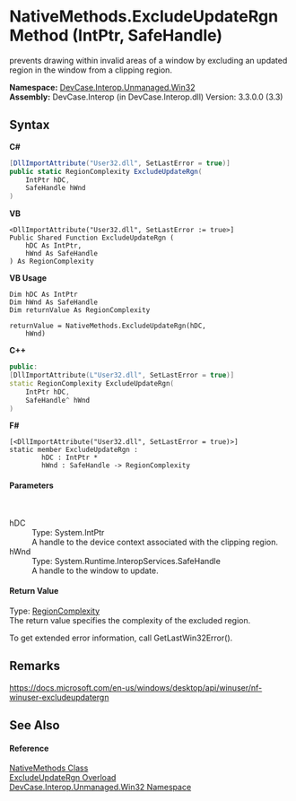 # NativeMethods.ExcludeUpdateRgn Method (IntPtr, SafeHandle)
 

prevents drawing within invalid areas of a window by excluding an updated region in the window from a clipping region.

**Namespace:**&nbsp;<a href="N_DevCase_Interop_Unmanaged_Win32">DevCase.Interop.Unmanaged.Win32</a><br />**Assembly:**&nbsp;DevCase.Interop (in DevCase.Interop.dll) Version: 3.3.0.0 (3.3)

## Syntax

**C#**<br />
``` C#
[DllImportAttribute("User32.dll", SetLastError = true)]
public static RegionComplexity ExcludeUpdateRgn(
	IntPtr hDC,
	SafeHandle hWnd
)
```

**VB**<br />
``` VB
<DllImportAttribute("User32.dll", SetLastError := true>]
Public Shared Function ExcludeUpdateRgn ( 
	hDC As IntPtr,
	hWnd As SafeHandle
) As RegionComplexity
```

**VB Usage**<br />
``` VB Usage
Dim hDC As IntPtr
Dim hWnd As SafeHandle
Dim returnValue As RegionComplexity

returnValue = NativeMethods.ExcludeUpdateRgn(hDC, 
	hWnd)
```

**C++**<br />
``` C++
public:
[DllImportAttribute(L"User32.dll", SetLastError = true)]
static RegionComplexity ExcludeUpdateRgn(
	IntPtr hDC, 
	SafeHandle^ hWnd
)
```

**F#**<br />
``` F#
[<DllImportAttribute("User32.dll", SetLastError = true)>]
static member ExcludeUpdateRgn : 
        hDC : IntPtr * 
        hWnd : SafeHandle -> RegionComplexity 

```


#### Parameters
&nbsp;<dl><dt>hDC</dt><dd>Type: System.IntPtr<br />A handle to the device context associated with the clipping region.</dd><dt>hWnd</dt><dd>Type: System.Runtime.InteropServices.SafeHandle<br />A handle to the window to update.</dd></dl>

#### Return Value
Type: <a href="T_DevCase_Interop_Unmanaged_Win32_Enums_RegionComplexity">RegionComplexity</a><br />The return value specifies the complexity of the excluded region. 

 To get extended error information, call GetLastWin32Error().

## Remarks
<a href="https://docs.microsoft.com/en-us/windows/desktop/api/winuser/nf-winuser-excludeupdatergn" target="_blank">https://docs.microsoft.com/en-us/windows/desktop/api/winuser/nf-winuser-excludeupdatergn</a>

## See Also


#### Reference
<a href="T_DevCase_Interop_Unmanaged_Win32_NativeMethods">NativeMethods Class</a><br /><a href="Overload_DevCase_Interop_Unmanaged_Win32_NativeMethods_ExcludeUpdateRgn">ExcludeUpdateRgn Overload</a><br /><a href="N_DevCase_Interop_Unmanaged_Win32">DevCase.Interop.Unmanaged.Win32 Namespace</a><br />